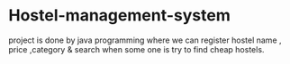 # Hostel-management-system
project is done by java programming where we can register hostel name , price ,category &amp; search when some one is try to find cheap hostels.
